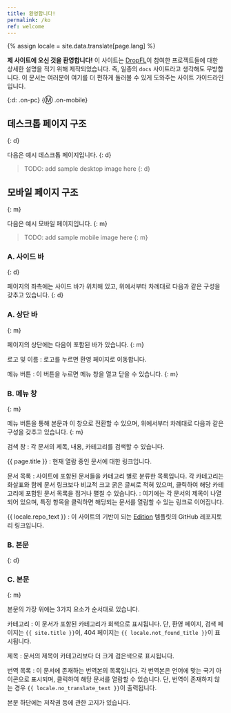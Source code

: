 ```yaml
---
title: 환영합니다!
permalink: /ko
ref: welcome
---
```

{% assign locale = site.data.translate[page.lang] %}

**제 사이트에 오신 것을 환영합니다!** 이 사이트는 [DropFL](https://github.com/dropfl)이 참여한 프로젝트들에 대한 상세한 설명을 적기 위해 제작되었습니다. 즉, 일종의 `docs` 사이트라고 생각해도 무방합니다. 이 문서는 여러분이 여기를 더 편하게 둘러볼 수 있게 도와주는 사이트 가이드라인입니다.

{:d: .on-pc}
{:m: .on-mobile}

## 데스크톱 페이지 구조
{: d}

다음은 예시 데스크톱 페이지입니다.
{: d}

> TODO: add sample desktop image here
{: d}

## 모바일 페이지 구조
{: m}

다음은 예시 모바일 페이지입니다.
{: m}

> TODO: add sample mobile image here
{: m}

### A. 사이드 바
{: d}

페이지의 좌측에는 사이드 바가 위치해 있고, 위에서부터 차례대로 다음과 같은 구성을 갖추고 있습니다.
{: d}

### A. 상단 바
{: m}

페이지의 상단에는 다음이 포함된 바가 있습니다.
{: m}

로고 및 이름
: 로고를 누르면 환영 페이지로 이동합니다.

메뉴 버튼
: 이 버튼을 누르면 메뉴 창을 열고 닫을 수 있습니다.
{: m}

### B. 메뉴 창
{: m}

메뉴 버튼을 통해 본문과 이 창으로 전환할 수 있으며, 위에서부터 차례대로 다음과 같은 구성을 갖추고 있습니다.
{: m}

검색 창
: 각 문서의 제목, 내용, 카테고리를 검색할 수 있습니다.

{{ page.title }}
: 현재 열람 중인 문서에 대한 링크입니다.

문서 목록
: 사이트에 포함된 문서들을 카테고리 별로 분류한 목록입니다. 각 카테고리는 화살표와 함께 문서 링크보다 비교적 크고 굵은 글씨로 적혀 있으며, 클릭하여 해당 카테고리에 포함된 문서 목록을 접거나 펼칠 수 있습니다.
: 여기에는 각 문서의 제목이 나열되어 있으며, 특정 항목을 클릭하면 해당되는 문서를 열람할 수 있는 링크로 이어집니다.

{{ locale.repo_text }}
: 이 사이트의 기반이 되는 [Edition](https://long-pig.cloudvent.net/) 템플릿의 GitHub 레포지토리 링크입니다.

### B. 본문
{: d}

### C. 본문
{: m}

본문의 가장 위에는 3가지 요소가 순서대로 있습니다.

카테고리
: 이 문서가 포함된 카테고리가 회색으로 표시됩니다. 단, 환영 페이지, 검색 페이지는 `{{ site.title }}`이, 404 페이지는 `{{ locale.not_found_title }}`이 표시됩니다.

제목
: 문서의 제목이 카테고리보다 더 크게 검은색으로 표시됩니다.

번역 목록
: 이 문서에 존재하는 번역본의 목록입니다. 각 번역본은 언어에 맞는 국기 아이콘으로 표시되며, 클릭하여 해당 문서를 열람할 수 있습니다. 단, 번역이 존재하지 않는 경우 `{{ locale.no_translate_text }}`이 출력됩니다.

본문 하단에는 저작권 등에 관한 고지가 있습니다.
